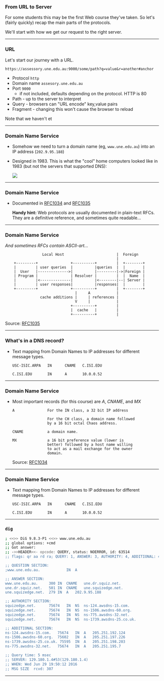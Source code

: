 
### From URL to Server

For some students this may be the first Web course they've taken. So let's (fairly quickly) recap the main parts of the protocols.

We'll start with how we get our request to the right server.

---

### URL

Let's start our journey with a URL.

```
https://assessory.une.edu.au:9000/some/path?q=value&r=another#anchor
```

* Protocol `http`
* Domain name `assesory.une.edu.au`
* Port `9000`
   * if not included, defaults depending on the protocol. HTTP is 80
* Path - up to the server to interpret
* Query - browsers can "URL encode" key,value pairs 
* Fragment - changing this won't cause the browser to reload

Note that we haven't et

---

### Domain Name Service

* Somehow we need to turn a domain name (eg, `www.une.edu.au`) into an IP address (`202.9.95.188`)



* Designed in 1983. This is what the "cool" home computers looked like in 1983 (but not the servers that supported DNS):

  ![](https://encrypted-tbn2.gstatic.com/images?q=tbn:ANd9GcQHLf--q3xwdGjX7qbUIzbJD4OEcObl_pVkVLMfWw_WAC1yJzic)

---

### Domain Name Service

* Documented in [RFC1034](https://tools.ietf.org/html/rfc1034) and 
  [RFC1035](https://tools.ietf.org/html/rfc1035) 

    **Handy hint:** Web protocols are usually documented in plain-text RFCs. They are a definitive reference, and sometimes quite readable...

---

### Domain Name Service

*And sometimes RFCs contain ASCII-art...*

```
                 Local Host                        |  Foreign
                                                   |
    +---------+               +----------+         |  +--------+
    |         | user queries  |          |queries  |  |        |
    |  User   |-------------->|          |---------|->|Foreign |
    | Program |               | Resolver |         |  |  Name  |
    |         |<--------------|          |<--------|--| Server |
    |         | user responses|          |responses|  |        |
    +---------+               +----------+         |  +--------+
                                |     A            |
                cache additions |     | references |
                                V     |            |
                              +----------+         |
                              |  cache   |         |
                              +----------+         |
```

Source: [RFC1035](https://tools.ietf.org/html/rfc1035) 

---

### What's in a DNS record?

* Text mapping from Domain Names to IP addresses for different message types. 

    ```dns
    USC-ISIC.ARPA   IN      CNAME   C.ISI.EDU

    C.ISI.EDU       IN      A       10.0.0.52  
    ```

---

### Domain Name Service

* Most important records (for this course) are *A*, *CNAME*, and *MX*

    ```
    A               For the IN class, a 32 bit IP address

                    For the CH class, a domain name followed
                    by a 16 bit octal Chaos address.

    CNAME           a domain name.

    MX              a 16 bit preference value (lower is
                    better) followed by a host name willing
                    to act as a mail exchange for the owner
                    domain.
    ```

    Source: [RFC1034](https://tools.ietf.org/html/rfc1034)
    


---

### Domain Name Service

* Text mapping from Domain Names to IP addresses for different message types. 

    ```dns
    USC-ISIC.ARPA   IN      CNAME   C.ISI.EDU

    C.ISI.EDU       IN      A       10.0.0.52  
    ```

---

### `dig`

```bash
; <<>> DiG 9.8.3-P1 <<>> www.une.edu.au
;; global options: +cmd
;; Got answer:
;; ->>HEADER<<- opcode: QUERY, status: NOERROR, id: 63514
;; flags: qr aa rd ra; QUERY: 1, ANSWER: 3, AUTHORITY: 4, ADDITIONAL: 4

;; QUESTION SECTION:
;www.une.edu.au.			IN	A

;; ANSWER SECTION:
www.une.edu.au.		300	IN	CNAME	une.dr.squiz.net.
une.dr.squiz.net.	501	IN	CNAME	une.squizedge.net.
une.squizedge.net.	279	IN	A	202.9.95.188

;; AUTHORITY SECTION:
squizedge.net.		75674	IN	NS	ns-124.awsdns-15.com.
squizedge.net.		75674	IN	NS	ns-1506.awsdns-60.org.
squizedge.net.		75674	IN	NS	ns-775.awsdns-32.net.
squizedge.net.		75674	IN	NS	ns-1739.awsdns-25.co.uk.

;; ADDITIONAL SECTION:
ns-124.awsdns-15.com.	75674	IN	A	205.251.192.124
ns-1506.awsdns-60.org.	75602	IN	A	205.251.197.226
ns-1739.awsdns-25.co.uk. 75595	IN	A	205.251.198.203
ns-775.awsdns-32.net.	75674	IN	A	205.251.195.7

;; Query time: 5 msec
;; SERVER: 129.180.1.4#53(129.180.1.4)
;; WHEN: Wed Jun 29 19:50:12 2016
;; MSG SIZE  rcvd: 307

```

---


